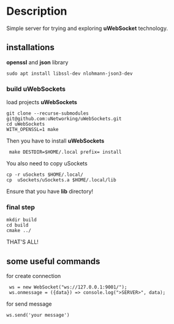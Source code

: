 # Description

Simple server for trying and exploring **uWebSocket** technology.

## installations

**openssl** and **json** library

```
sudo apt install libssl-dev nlohmann-json3-dev
```

### build uWebSockets

load projects **uWebSockets**

```
git clone --recurse-submodules git@github.com:uNetworking/uWebSockets.git
cd uWebSockets
WITH_OPENSSL=1 make
```

Then you have to install **uWebSockets**

```
 make DESTDIR=$HOME/.local prefix= install
```

You also need to copy uSockets

```
cp -r uSockets $HOME/.local/
cp  uSockets/uSockets.a $HOME/.local/lib
```

Ensure that you have **lib** directory!

### final step

```
mkdir build
cd build
cmake ../
```

THAT'S ALL!

## some useful commands

for create connection 
```
 ws = new WebSocket("ws://127.0.0.1:9001/"); 
 ws.onmessage = ({data}) => console.log(">SERVER>", data);
 ```
for send message
```
ws.send('your message')
```